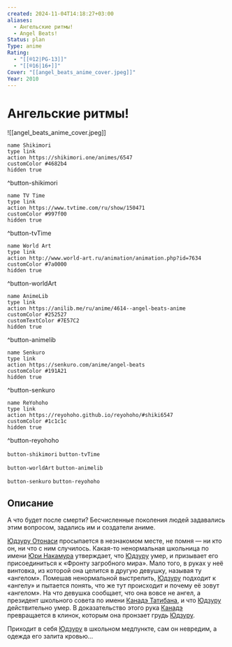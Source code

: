 ```yaml
---
created: 2024-11-04T14:18:27+03:00
aliases:
  - Ангельские ритмы!
  - Angel Beats!
Status: plan
Type: anime
Rating:
  - "[[®️12|PG-13]]"
  - "[[®️16|16+]]"
Cover: "[[angel_beats_anime_cover.jpeg]]"
Year: 2010
---
```


# Ангельские ритмы!

![[angel_beats_anime_cover.jpeg]]

```button
name Shikimori
type link
action https://shikimori.one/animes/6547
customColor #4682b4
hidden true
```
^button-shikimori

```button
name TV Time
type link
action https://www.tvtime.com/ru/show/150471
customColor #997f00
hidden true
```
^button-tvTime

```button
name World Art
type link
action http://www.world-art.ru/animation/animation.php?id=7634
customColor #7a0000
hidden true
```
^button-worldArt

```button
name AnimeLib
type link
action https://anilib.me/ru/anime/4614--angel-beats-anime
customColor #252527
customTextColor #7E57C2
hidden true
```
^button-animelib

```button
name Senkuro
type link
action https://senkuro.com/anime/angel-beats
customColor #191A21
hidden true
```
^button-senkuro

```button
name ReYohoho
type link
action https://reyohoho.github.io/reyohoho/#shiki6547
customColor #1c1c1c
hidden true
```
^button-reyohoho

`button-shikimori` `button-tvTime`

`button-worldArt` `button-animelib`

`button-senkuro` `button-reyohoho`

## Описание

А что будет после смерти? Бесчисленные поколения людей задавались этим вопросом, задались им и создатели аниме.

[Юдзуру Отонаси](https://shikimori.one/characters/24502-yuzuru-otonashi) просыпается в незнакомом месте, не помня — ни кто он, ни что с ним случилось. Какая-то ненормальная школьница по имени [Юри Накамура](https://shikimori.one/characters/22370-yuri-nakamura) утверждает, что [Юдзуру](https://shikimori.one/characters/24502-yuzuru-otonashi) умер, и призывает его присоединиться к «Фронту загробного мира». Мало того, в руках у неё винтовка, из которой она целится в другую девушку, называя ту «ангелом». Помешав ненормальной выстрелить, [Юдзуру](https://shikimori.one/characters/24502-yuzuru-otonashi) подходит к «ангелу» и пытается понять, что же тут происходит и почему её зовут «ангелом». На что девушка сообщает, что она вовсе не ангел, а президент школьного совета по имени [Канадэ Татибана](https://shikimori.one/characters/22369-kanade-tachibana), и что [Юдзуру](https://shikimori.one/characters/24502-yuzuru-otonashi) действительно умер. В доказательство этого рука [Канадэ](https://shikimori.one/characters/22369-kanade-tachibana) превращается в клинок, которым она пронзает грудь [Юдзуру](https://shikimori.one/characters/24502-yuzuru-otonashi).

Приходит в себя [Юдзуру](https://shikimori.one/characters/24502-yuzuru-otonashi) в школьном медпункте, сам он невредим, а одежда его залита кровью...
